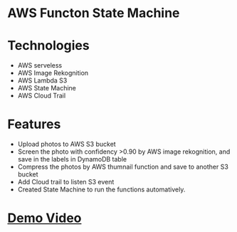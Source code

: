# AWS Functon State Machine
# Technologies
* AWS serveless
* AWS Image Rekognition
* AWS Lambda S3
* AWS State Machine
* AWS Cloud Trail
# Features
* Upload photos to AWS S3 bucket
* Screen the photo with confidency >0.90 by  AWS image rekognition, and save in the labels in DynamoDB table
* Compress the photos by AWS thumnail function and save to another S3 bucket
* Add Cloud trail to listen S3 event
* Created State Machine to run the functions automatively.

# [Demo Video](https://github.com/lipingwucs/AWSFunctonStateMachine/blob/main/COMP306_Lab4_LipingWu.mp4)
